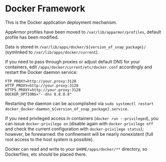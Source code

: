 # Docker Framework

This is the Docker application deployment mechanism.

AppArmor profiles have been moved to `/var/lib/apparmor/profiles`, default profile has been modified.

Data is stored in `/var/lib/apps/docker/${version_of_snap_package}/` (symlinked to `/var/lib/apps/docker/current`).

If you need to pass through proxies or adjust default DNS for your containers, edit `/apps/docker/current/etc/docker.conf` accordingly and restart the Docker daemon service:

    FTP_PROXY=http://your.proxy:3128
    HTTP_PROXY=http://your.proxy:3128
    HTTPS_PROXY=http://your.proxy:3128
    DOCKER_OPTIONS="--dns 8.8.8.8"

Restarting the daemon can be accomplished via `sudo systemctl restart docker_docker-daemon_${version_of_snap_package}.service`.

If you need privileged access in containers (`docker run --privileged`), you can issue `docker-privilege on` (disable again with `docker-privilege off` and check the current configuration with `docker-privilege status`); however, be forewarned: the confinement will be nearly nonexistent (full root access to the host system is possible).

Docker can read and write to your `$HOME/apps/docker/**` directory, so Dockerfiles, etc should be placed there.
